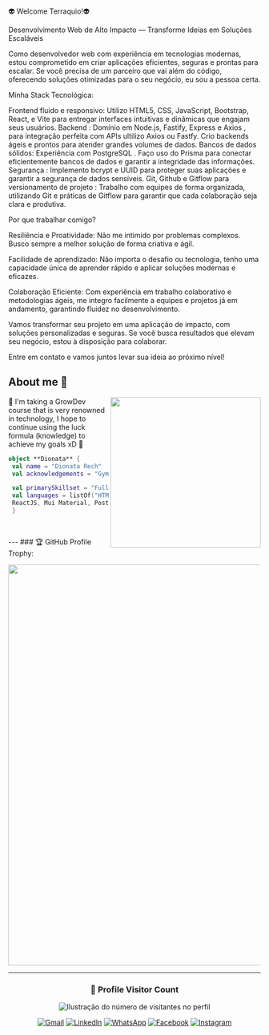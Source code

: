 👽 Welcome Terraquio!👽

Desenvolvimento Web de Alto Impacto — Transforme Ideias em Soluções Escaláveis

Como desenvolvedor web com experiência em tecnologias modernas, estou comprometido em criar aplicações eficientes, seguras e prontas para escalar. Se você precisa de um parceiro que vai além do código, oferecendo soluções otimizadas para o seu negócio, eu sou a pessoa certa.

Minha Stack Tecnológica:

Frontend fluido e responsivo: Utilizo HTML5, CSS, JavaScript, Bootstrap, React, e Vite para entregar interfaces intuitivas e dinâmicas que engajam seus usuários.
Backend : Domínio em Node.js, Fastify, Express e  Axios , para integração perfeita com APIs ultilizo Axios ou Fastfy. Crio backends ágeis e prontos para atender grandes volumes de dados.
Bancos de dados sólidos: Experiência com PostgreSQL . Faço uso do Prisma para conectar eficientemente bancos de dados e garantir a integridade das informações.
Segurança : Implemento bcrypt e UUID para proteger suas aplicações e garantir a segurança de dados sensíveis.
Git, Github e Gitflow para versionamento de projeto : Trabalho com equipes de forma organizada, utilizando Git e práticas de Gitflow para garantir que cada colaboração seja clara e produtiva.

Por que trabalhar comigo?

Resiliência e Proatividade: Não me intimido por problemas complexos. Busco sempre a melhor solução de forma criativa e ágil.

Facilidade de aprendizado: Não importa o desafio ou tecnologia, tenho uma capacidade única de aprender rápido e aplicar soluções modernas e eficazes.

Colaboração Eficiente: Com experiência em trabalho colaborativo e metodologias ágeis, me integro facilmente a equipes e projetos já em andamento, garantindo fluidez no desenvolvimento.

Vamos transformar seu projeto em uma aplicação de impacto, com soluções personalizadas e seguras. Se você busca resultados que elevam seu negócio, estou à disposição para colaborar.

Entre em contato e vamos juntos levar sua ideia ao próximo nível!

## About me 🥇

<img align="right" width="300" src="https://i2.wp.com/allhtaccess.info/wp-content/uploads/2018/03/programming.gif?fit=1281%2C716&ssl=1" />

🏴 I'm taking a GrowDev course that is very renowned in technology, I hope to continue using the luck formula (knowledge) to achieve my goals xD 🏴

```kotlin
object **Dionata** {
 val name = "Dionata Rech"
 val acknowledgements = "Gym , Gamer ,Family father"

 val primarySkillset = "Full Stack Web Developer"
 val languages = listOf("HTML, CSS, Javacript, Bootstrap,Typescript, NodeJS,
 ReactJS, Mui Material, PostregressSQL, PrismaORM)
 }
```

<br />


--- ### 🏆 GitHub Profile Trophy:

<p align="center">
  <a
    href="https://github.com/DionataRech/github-profile-trophy"
    title="repositório de troféus"
  >
    <img
      width="800"
      src="https://github-profile-trophy.vercel.app/?username=DionataRech&column=8&theme=darkhub&no-frame=true&no-bg=true"
    />
  </a>
</p>

---

<div align="center">
  <h3><b>📍 Profile Visitor Count</b></h3>
</div>

<p align="center">
  <img
    src="https://profile-counter.glitch.me/DionataRech/count.svg"
    alt="Ilustração do número de visitantes no perfil"
  />
</p>

<p align="center">
  <a href="#" title="Gmail">
  <img src="https://img.shields.io/badge/-Gmail-FF0000?style=flat-square&labelColor=FF0000&logo=gmail&logoColor=white&link= dionata.rech@gmail.com" alt="Gmail" /></a>

  <a href="#" title="LinkedIn">
  <img src="https://img.shields.io/badge/-Linkedin-0e76a8?style=flat-square&logo=Linkedin&logoColor=white&link= https://www.linkedin.com/in/dionata-gabriel-rech-93328214b/" alt="LinkedIn"/></a>

  <a href="#" title="WhatsApp">
  <img src="https://img.shields.io/badge/-WhatsApp-25d366?style=flat-square&labelColor=25d366&logo=whatsapp&logoColor=white&link= 55 51 996700758" alt="WhatsApp"/></a>

  <a href="#" title="Facebook">
  <img src="https://img.shields.io/badge/-Facebook-3b5998?style=flat-square&labelColor=3b5998&logo=facebook&logoColor=white&link=https://www.facebook.com/dionata.rech?mibextid=LQQJ4d)" alt="Facebook"/></a>

  <a href="#" title="Instagram">
  <img src="https://img.shields.io/badge/-Instagram-DF0174?style=flat-square&labelColor=DF0174&logo=instagram&logoColor=white&link=https://instagram.com/dionata.rech?igshid=OWZienRiaHYzcmxp)https://instagram.com/dionata.rech?igshid=OWZienRiaHYzcmxp" alt="Instagram"/></a>
</p>
